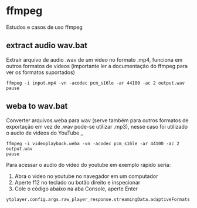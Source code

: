 # ffmpeg
Estudos e casos de uso ffmpeg

## extract audio wav.bat
Extrair arquivo de audio .wav de um video no formato .mp4, funciona em outros formatos de videos (importante ler a documentação do ffmpeg para ver os formatos suportados)
```
ffmpeg -i input.mp4 -vn -acodec pcm_s16le -ar 44100 -ac 2 output.wav
pause
```

## weba to wav.bat
Converter arquivos.weba para wav (serve também para outros formatos de exportação em vez de .wav pode-se utilizar .mp3), nesse caso foi utilizado o audio de videos do YouTube
_
```
ffmpeg -i videoplayback.weba -vn -acodec pcm_s16le -ar 44100 -ac 2 output.wav
pause
```

Para acessar o audio do video do youtube em exemplo rápido seria:
1. Abra o video no youtube no navegador em um computador
2. Aperte f12 no teclado ou botão direito e inspecionar 
3. Cole o código abaixo na aba Console, aperte Enter
```
ytplayer.config.args.raw_player_response.streamingData.adaptiveFormats.pop().url
```
